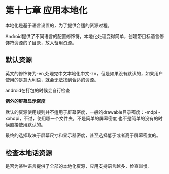 # 第十七章 应用本地化

本地化是基于语言设置的，为了提供合适的资源过程。

Android提供了不同语言的配置修饰符，本地化处理变得简单，创建带目标语言修饰符资源的子目录，放入备用资源。

## 默认资源

英文的修饰符为-en,处理完中文本地化中文-zn，但是如果没有默认的，如果用户使用的是意大利语，就会无法找到合适的资源。

android在打包的时候会自行检查

**例外的屏幕显示密度**

默认的资源使用规则并不适用于屏幕密度，一般的drawable目录密度：-mdpi -xxhdpi，不过，使用哪一个文件夹，不是简单的屏幕密度
也不是简单的没有的时候直接使用默认的。

最终的选择取决于屏幕尺寸和显示器密度，甚至选择低于或者高于屏幕密度的。

## 检查本地话资源

是否为某种语言提供了全部的本地化资源，应用支持语言越多，检查越慢.



























